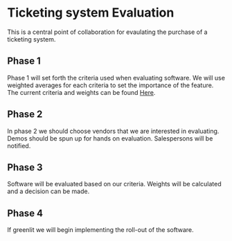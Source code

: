 
# Ticketing system Evaluation

This is a central point of collaboration for evaulating the purchase of a ticketing system. 

## Phase 1 

Phase 1 will set forth the criteria used when evaluating software. We will use weighted averages for each criteria to set the importance of the feature. 
The current criteria and weights can be found [Here](https://github.com/Aalter-via/Ticketing-Eval/blob/main/main.md).
## Phase 2

In phase 2 we should choose vendors that we are interested in evaluating. Demos should be spun up for hands on evaluation. Salespersons will be notified. 

## Phase 3

Software will be evaluated based on our criteria. Weights will be calculated and a decision can be made. 

## Phase 4

If greenlit we will begin implementing the roll-out of the software. 
